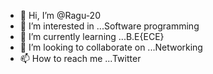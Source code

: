 - 👋 Hi, I’m @Ragu-20
- 👀 I’m interested in ...Software programming
- 🌱 I’m currently learning ...B.E{ECE}
- 💞️ I’m looking to collaborate on ...Networking
- 📫 How to reach me ...Twitter

<!---
Ragu-20/Ragu-20 is a ✨ special ✨ repository because its `README.md` (this file) appears on your GitHub profile.
You can click the Preview link to take a look at your changes.
--->
